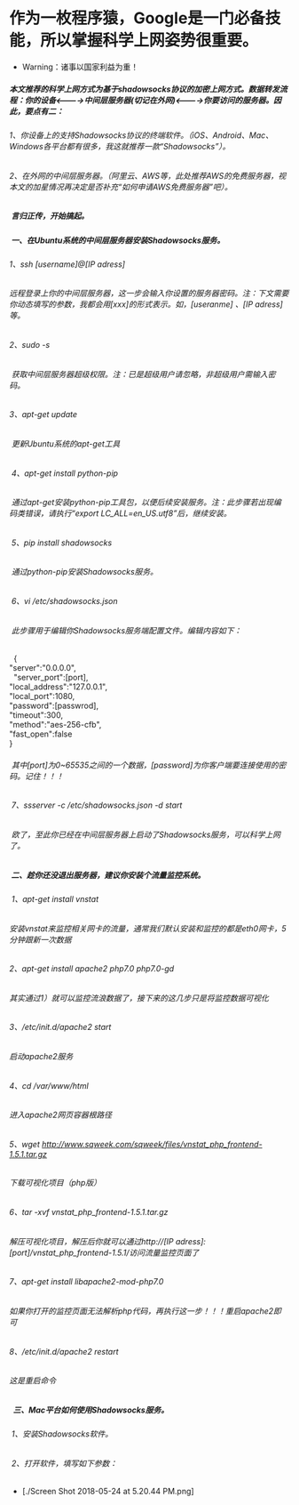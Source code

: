 # 作为一枚程序猿，Google是一门必备技能，所以掌握科学上网姿势很重要。
*  Warning：诸事以国家利益为重！

#####  本文推荐的科学上网方式为基于shadowsocks协议的加密上网方式。数据转发流程：你的设备<---->中间层服务器(切记在外网)<---->你要访问的服务器。因此，要点有二：
######  1、你设备上的支持Shadowsocks协议的终端软件。（iOS、Android、Mac、Windows各平台都有很多，我这就推荐一款“Shadowsocks”）。  
######  2、在外网的中间层服务器。（阿里云、AWS等，此处推荐AWS的免费服务器，视本文的加星情况再决定是否补充“如何申请AWS免费服务器”吧）。

#####  言归正传，开始搞起。
#####  一、在Ubuntu系统的中间层服务器安装Shadowsocks服务。
######  1、ssh [username]@[IP adress]                  
######  远程登录上你的中间层服务器，这一步会输入你设置的服务器密码。注：下文需要你动态填写的参数，我都会用[xxx]的形式表示。如，[useranme] 、[IP adress]等。
######  2、sudo -s
######  获取中间层服务器超级权限。注：已是超级用户请忽略，非超级用户需输入密码。
######  3、apt-get update 
######  更新Ubuntu系统的apt-get工具
######  4、apt-get install python-pip
######  通过apt-get安装python-pip工具包，以便后续安装服务。注：此步骤若出现编码类错误，请执行“export LC_ALL=en_US.utf8”后，继续安装。
######  5、pip install shadowsocks
######  通过python-pip安装Shadowsocks服务。
######  6、vi /etc/shadowsocks.json
######  此步骤用于编辑你Shadowsocks服务端配置文件。编辑内容如下：
    {    
      "server":"0.0.0.0",    
      "server_port":[port],    
      "local_address":"127.0.0.1",    
      "local_port":1080,    
      "password":[passwrod],    
      "timeout":300,    
      "method":"aes-256-cfb",    
      "fast_open":false    
    }
######  其中[port]为0~65535之间的一个数据，[password]为你客户端要连接使用的密码。记住！！！
######  7、ssserver -c /etc/shadowsocks.json -d start
######  欧了，至此你已经在中间层服务器上启动了Shadowsocks服务，可以科学上网了。
#####   二、趁你还没退出服务器，建议你安装个流量监控系统。
######  1、apt-get install vnstat
######  安装vnstat来监控相关网卡的流量，通常我们默认安装和监控的都是eth0网卡，5分钟跟新一次数据
######  2、apt-get install apache2 php7.0 php7.0-gd
######  其实通过1）就可以监控流浪数据了，接下来的这几步只是将监控数据可视化
######  3、/etc/init.d/apache2 start
######  启动apache2服务
######  4、cd /var/www/html
######  进入apache2网页容器根路径
######  5、wget http://www.sqweek.com/sqweek/files/vnstat_php_frontend-1.5.1.tar.gz
######  下载可视化项目（php版）
######  6、tar -xvf vnstat_php_frontend-1.5.1.tar.gz 
######  解压可视化项目，解压后你就可以通过http://[IP adress]:[port]/vnstat_php_frontend-1.5.1/访问流量监控页面了
######  7、apt-get install libapache2-mod-php7.0
######  如果你打开的监控页面无法解析php代码，再执行这一步！！！重启apache2即可
######  8、/etc/init.d/apache2 restart
######  这是重启命令
#####   三、Mac平台如何使用Shadowsocks服务。
######  1、安装Shadowsocks软件。
######  2、打开软件，填写如下参数：
* [./Screen Shot 2018-05-24 at 5.20.44 PM.png]
######  
######  
######  
######  
######  
######  
######  
######  
######  
######  
######  

